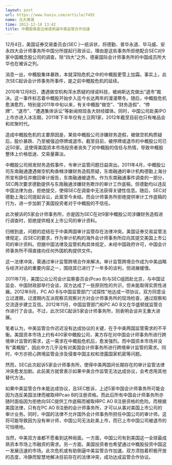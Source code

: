 ```yaml
---
layout: post
url: https://www.huxiu.com/article/7492
name: 北大黄嵩
time: 2012-12-10 13:42
title: 中概股悬崖边缘或倒逼中美监管合作加速
---
```

12月4日，美国证券交易委员会(SEC )一纸诉状，将德勤、普华永道、毕马威、安永四大会计师事务所中国分所提起行政诉讼，理由是这些事务所拒绝配合SEC对9家中国概念股公司的调查。除“四大”之外，德豪国际会计师事务所的中国成员所大华也在被诉之列。

消息一出，中概股集体暴跌，本就深陷危机之中的中概股更雪上加霜。事实上，此次SEC起诉会计师事务所事件，是之前中概股危机的延续。

2010年12月8日，遭遇做空机构浑水质疑的绿诺科技，被纳斯达克做出“退市”裁决。这一事件标志着中概股开始步入迄今长达两年的漫漫寒冬。随后，中概股危机愈演愈烈，特别是2011年中旬以来，有关中概股“做空”、“财务造假”、“停牌”、“退市”、“遭遇集体诉讼”等新闻频现各大财经媒体。同时，中国公司赴美IPO上市亦进入冰冻期，2011年下半年仅有土豆网1家，2012年截至目前也只有唯品会和欢聚时代。

造成中概股危机的主要原因是，某些中概股公司涉嫌财务造假，被做空机构质疑后，股价暴跌、乃至被强迫停牌或退市。截至目前，被停牌或退市的中概股公司已近50家。这使得美国资本市场投资者丧失了对中概股的信任与热情，导致中概股整体上价格低迷、交易量寡淡。

中概股公司频发财务造假事件，令审计监管问题日益突出。2011年4月，中概股公司东南融通遭遇做空机构香橼涉嫌财务造假质疑，东南融通的审计机构德勤上海分所宣布辞任并撤回审计报告，东南融通被退市。作为东南融通事件调查的一部分，SEC两次要求德勤提供与东南融通涉嫌财务欺诈的审计工作底稿，但德勤均以违反中国法律为由，拒绝提交，使得SEC在调查中无法获得关键性信息。随后，SEC对德勤上海公司提起诉讼，此案至今未结。而会计师事务所拒绝提供审计工作底稿的行为，进一步加剧了美国投资者对于中概股的不信任。

此次被诉的5家会计师事务所，亦是因为SEC在对9家中概股公司涉嫌财务造假进行调查时，拒绝提供相关上市公司的审计资料。

归根到底，问题的症结在于中美两国审计监管存在法律冲突。美国证券交易监管法律规定，应SEC的要求，作为审计机构的海外会计师事务所应向其提交美国上市公司的审计资料。但据中国法律及监管机构具体规定，未经中国政府许可，中国会计师事务所不得直接向任何外国机构提供文件。

这一法律冲突，需通过审计监管跨境合作来解决。审计监管跨境合作成为中美战略与经济对话的重要内容之一，围绕其已进行了一年多的谈判，但进展缓慢。

2011年7月，美国公众公司会计监察委员会(Pcao B)与SEC组团赴北京，与中国证监会、中国财政部举行会谈，双方达成了一些原则性的共识，但未能取得实质性进展。2012年9月，PC AO B与中国监管部门“试探性”地达成一项协议，双方同意设立过渡期，过渡期内互派观察员观察对方对会计师事务所的现场检查，通过观察和交流逐步建立互信。2012年11月，中国监管部门和PC AO B又在华盛顿就监管合作进行了会谈。不过，此次SEC起诉5家会计师事务所，则表明会谈并无重大进展。

笔者认为，中美监管合作迟迟没有达成协议的关键，在于中美两国监管需求的不平衡。美国资本市场上约有400家中概股公司，美方存在对中国会计师事务所进行跨境审计监管的需求，这一需求在中概股危机后，愈发强烈。而中国资本市场并没有“美概股”，因此中方几乎没有对美国会计师事务所进行跨境审计监管的需求。同时，中方亦担心跨境监管会涉及侵害中国主权和泄露国家机密等问题。

然而，SEC此次起诉5家会计师事务所，使得中美两国间长期存在的审计监管法律冲突愈发加剧。此前美方就曾表示如果中美合作监管无法达成协议，会考虑用其他替代方法。

如果中美监管合作未能达成协议，且SEC胜诉，上述5家中国会计师事务所可能会因为违反美国法律而被取缔Pcao B的注册资格。而此后所有中国会计师事务所亦随时面临因为拒绝向SEC提供工作底稿而被取缔PC AO B注册资格的危险。而根据美国法律，只有在PC AO B注册的会计师事务所，才可以从事对美国上市公司的审计业务。同时，中国的法律不允许国外会计师事务所担任中国公司的审计师。这将可能导致因为没有审计师，中国公司无法赴美上市，而已上市中国公司被退市的可怕境地。

当然，中美双方谁都不愿看到这种局面。一方面，中国公司有到美国这一全球最成熟资本市场上市融资的需求。另一方面，美国投资者也希望通过中概股投资中国这一发展迅速的市场。此次危机或有助倒逼中美监管合作加速。双方须抱着积极开放的态度，冷静而智慧地解决目前存在的法律冲突，成功达成监管合作协议。

